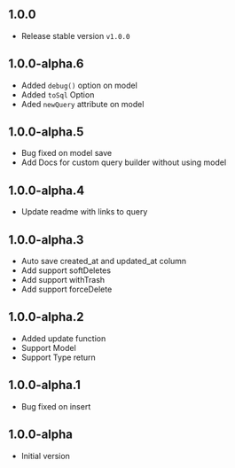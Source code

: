 ## 1.0.0

- Release stable version `v1.0.0`

## 1.0.0-alpha.6

- Added `debug()` option on model
- Added `toSql` Option
- Aded `newQuery` attribute on model

## 1.0.0-alpha.5

- Bug fixed on model save
- Add Docs for custom query builder without using model

## 1.0.0-alpha.4

- Update readme with links to query

## 1.0.0-alpha.3

- Auto save created_at and updated_at column
- Add support softDeletes
- Add support withTrash
- Add support forceDelete

## 1.0.0-alpha.2

- Added update function
- Support Model
- Support Type return

## 1.0.0-alpha.1

- Bug fixed on insert

## 1.0.0-alpha

- Initial version
